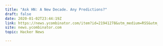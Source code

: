 ```yaml
---
title: "Ask HN: A New Decade. Any Predictions?"
draft: false
date: 2020-01-02T23:44:19Z
link: https://news.ycombinator.com/item?id=21941278&utm_medium=RSS&utm_source=hune
site: news.ycombinator.com
topic: Hacker News  

---
```

